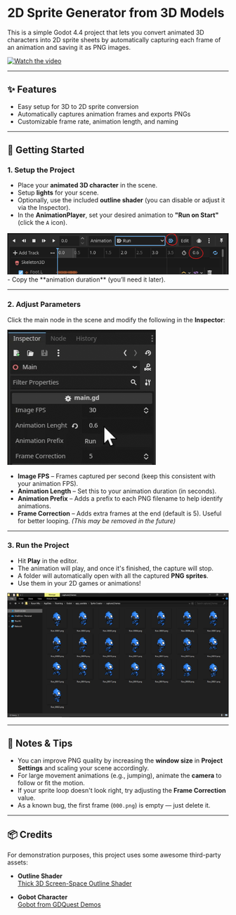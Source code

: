 # 2D Sprite Generator from 3D Models 

This is a simple Godot 4.4 project that lets you convert animated 3D characters into 2D sprite sheets by automatically capturing each frame of an animation and saving it as PNG images.

[![Watch the video](https://img.youtube.com/vi/sTrDrFgCJCw/0.jpg)](https://www.youtube.com/watch?v=sTrDrFgCJCw)

---

## ✨ Features

- Easy setup for 3D to 2D sprite conversion  
- Automatically captures animation frames and exports PNGs  
- Customizable frame rate, animation length, and naming  

---

## 🚀 Getting Started

### 1. Setup the Project

- Place your **animated 3D character** in the scene.  
- Setup **lights** for your scene.  
- Optionally, use the included **outline shader** (you can disable or adjust it via the Inspector).  
- In the **AnimationPlayer**, set your desired animation to **"Run on Start"** (click the `A` icon).  
<img src="Help/AnimPlayer.png">
- Copy the **animation duration** (you’ll need it later).

---

### 2. Adjust Parameters

Click the main node in the scene and modify the following in the **Inspector**:

<img src="Help/Parameters.png">

- **Image FPS** – Frames captured per second (keep this consistent with your animation FPS).  
- **Animation Length** – Set this to your animation duration (in seconds).  
- **Animation Prefix** – Adds a prefix to each PNG filename to help identify animations.  
- **Frame Correction** – Adds extra frames at the end (default is 5). Useful for better looping. *(This may be removed in the future)*

---

### 3. Run the Project

- Hit **Play** in the editor.  
- The animation will play, and once it's finished, the capture will stop.  
- A folder will automatically open with all the captured **PNG sprites**.  
- Use them in your 2D games or animations!

<img src="Help/CapturedFrames.png">

---

## 📝 Notes & Tips

- You can improve PNG quality by increasing the **window size** in **Project Settings** and scaling your scene accordingly.  
- For large movement animations (e.g., jumping), animate the **camera** to follow or fit the motion.  
- If your sprite loop doesn't look right, try adjusting the **Frame Correction** value.  
- As a known bug, the first frame (`000.png`) is empty — just delete it.

---

## 📦 Credits

For demonstration purposes, this project uses some awesome third-party assets:

- **Outline Shader**  
  [Thick 3D Screen-Space Outline Shader](https://godotshaders.com/shader/thick-3d-screen-space-depth-normal-based-outline-shader/)

- **Gobot Character**  
  [Gobot from GDQuest Demos](https://github.com/gdquest-demos/godot-4-3D-Characters/tree/main?tab=readme-ov-file)
